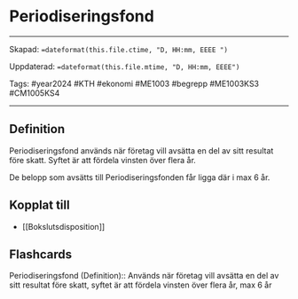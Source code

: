 # Periodiseringsfond

---

Skapad: `=dateformat(this.file.ctime, "D, HH:mm, EEEE ")`

Uppdaterad: `=dateformat(this.file.mtime, "D, HH:mm, EEEE")`

Tags: #year2024 #KTH #ekonomi #ME1003 #begrepp #ME1003KS3 #CM1005KS4

---

## Definition

Periodiseringsfond används när företag vill avsätta en del av sitt resultat före skatt. Syftet är att fördela vinsten över flera år.

De belopp som avsätts till Periodiseringsfonden får ligga där i max 6 år.

## Kopplat till

- [[Bokslutsdisposition]]

## Flashcards

Periodiseringsfond (Definition):: Används när företag vill avsätta en del av sitt resultat före skatt, syftet är att fördela vinsten över flera år, max 6 år
<!--SR:!2024-03-19,11,270!2024-03-19,13,288-->
